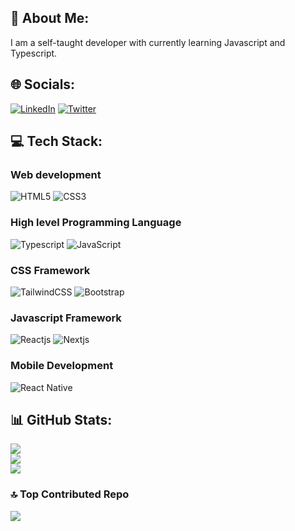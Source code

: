 ## 💫 About Me:
I am a self-taught developer with currently learning Javascript and Typescript.

## 🌐 Socials:
[![LinkedIn](https://img.shields.io/badge/LINKEDIN-black.svg?logo=linkedin&logoColor=white&logoWidth=30)](https://linkedin.com/in//motunrayoAdeneye )
[![Twitter](https://img.shields.io/badge/TWITTER-black.svg?logo=Twitter&logoColor=white&logoWidth=30)](https://twitter.com/motunadeneye) 


## 💻 Tech Stack:
### Web development
![HTML5](https://img.shields.io/badge/HTML5-white.svg?style=for-the-badge&logo=HTML5&logoColor=black&style=flat-square&Width=9000&logoWidth=30)
![CSS3](https://img.shields.io/badge/CSS3-black.svg?style=for-the-badge&logo=CSS3&logoColor=white&style=flat-square&logoWidth=30)
<br/>

### High level Programming Language
![Typescript](https://img.shields.io/badge/TYPESCRIPT-black.svg?style=for-the-badge&logo=TYPESCRIPT&logoColor=white&style=flat-square&logoWidth=30)
![JavaScript](https://img.shields.io/badge/JAVASCRIPT-white.svg?style=for-the-badge&logo=JAVASCRIPT&logoColor=black&style=flat-square&logoWidth=30)
<br/>

### CSS Framework
![TailwindCSS](https://img.shields.io/badge/TAILWINDCSS-black.svg?style=for-the-badge&logo=tailwind-css&logoColor=white&style=flat-square&logoWidth=30)
![Bootstrap](https://img.shields.io/badge/BOOTSTRAP-black.svg?style=for-the-badge&logo=BOOTSTRAP&logoColor=white&style=flat-square&logoWidth=30)
<br/>
### Javascript Framework
![Reactjs](https://img.shields.io/badge/REACTJS-black.svg?style=for-the-badge&logo=react&logoColor=white&style=flat-square&logoWidth=30)
![Nextjs](https://img.shields.io/badge/NEXTJS-black.svg?style=for-the-badge&logo=react&logoColor=white&style=flat-square&logoWidth=30)
<br/>
### Mobile Development
![React Native](https://img.shields.io/badge/REACT_NATIVE-black.svg?style=for-the-badge&logo=react&logoColor=white&style=flat-square&logoWidth=30)
<br/>


## 📊 GitHub Stats:
![](https://github-readme-stats.vercel.app/api?username=motuncoded&theme=dark&hide_border=false&include_all_commits=false&count_private=false)<br/>
![](https://github-readme-streak-stats.herokuapp.com/?user=motuncoded&theme=dark&hide_border=false)<br/>
![](https://github-readme-stats.vercel.app/api/top-langs/?username=motuncoded&theme=dark&hide_border=false&include_all_commits=false&count_private=false&layout=compact)


### 🔝 Top Contributed Repo
![](https://github-contributor-stats.vercel.app/api?username=motuncoded&limit=5&theme=dark&combine_all_yearly_contributions=true)




<!-- Proudly created with GPRM ( https://gprm.itsvg.in ) -->
